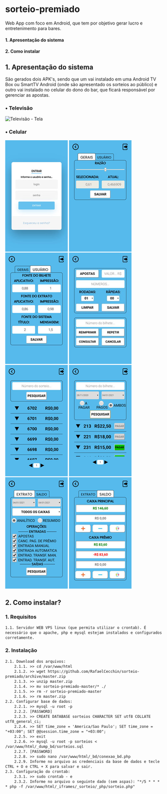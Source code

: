 # sorteio-premiado
Web App com foco em Android, que tem por objetivo gerar lucro e entretenimento para bares.

#### 1. Apresentação do sistema
#### 2. Como instalar

## 1. Apresentação do sistema

São gerados dois APK's, sendo que um vai instalado em uma Android TV Box ou SmartTV Android (onde são apresentado os sorteios ao público) e outro vai instalado no celular do dono do bar, que ficará responsável por gerenciar as apostas.

  ### • Televisão
  
![Televisão - Tela](https://github.com/RafaelCecchin/sorteio-premiado/blob/master/_img/Televis%C3%A3o%20-%20Tela.png)

  ### • Celular
  
![Celular - Login](https://github.com/RafaelCecchin/sorteio-premiado/blob/master/_img/Celular%20-%20Login.jpg) ![Celular - Configuracoes 1](https://github.com/RafaelCecchin/sorteio-premiado/blob/master/_img/Celular%20-%20Configuracoes%201.jpg)
![Celular - Configuracoes 2](https://github.com/RafaelCecchin/sorteio-premiado/blob/master/_img/Celular%20-%20Configuracoes%202.jpg) ![Celular - Apostas](https://github.com/RafaelCecchin/sorteio-premiado/blob/master/_img/Celular%20-%20Apostas.jpg)
![Celular - Sorteios](https://github.com/RafaelCecchin/sorteio-premiado/blob/master/_img/Celular%20-%20Sorteios.jpg) ![Celular - Premiacoes](https://github.com/RafaelCecchin/sorteio-premiado/blob/master/_img/Celular%20-%20Premiacoes.jpg)
![Celular - Caixa 1](https://github.com/RafaelCecchin/sorteio-premiado/blob/master/_img/Celular%20-%20Caixa%201.jpg) ![Celular - Caixa 2](https://github.com/RafaelCecchin/sorteio-premiado/blob/master/_img/Celular%20-%20Caixa%202.jpg)

## 2. Como instalar?

### 1. Requisitos
	1.1. Servidor WEB VPS linux (que permita utilizar o crontab). É necessário que o apache, php e mysql estejam instalados e configurados corretamente.

### 2. Instalação
	2.1. Download dos arquivos:
		2.1.1. >> cd /var/www/html
		2.1.2. >> wget https://github.com/RafaelCecchin/sorteio-premiado/archive/master.zip
		2.1.3. >> unzip master.zip
		2.1.4. >> mv sorteio-premiado-master/* ./
		2.1.5. >> rm -r sorteio-premiado-master
		2.1.6. >> rm master.zip
	2.2. Configurar base de dados:
		2.2.1. >> mysql -u root -p
	 	2.2.2. [PASSWORD]
		2.2.3. >> CREATE DATABASE sorteios CHARACTER SET utf8 COLLATE utf8_general_ci;
		2.2.4. >> SET time_zone = 'America/Sao Paulo'; SET time_zone = "+03:00"; SET @@session.time_zone = "+03:00";
		2.2.5. >> exit
		2.2.6. >> mysql -u root -p sorteios < /var/www/html/_dump_bd/sorteios.sql
		2.2.7. [PASSWORD]
		2.2.8. >> sudo nano /var/www/html/_bd/conexao_bd.php
		2.2.9. Informe no arquivo as credenciais da base de dados e tecle CTRL + O e CTRL + X para salvar e sair.
	2.3. Configuração do crontab:
		2.3.1. >> sudo crontab - e
		2.3.2. Informe no arquivo o seguinte dado (sem aspas): "*/5 * * * * php -f /var/www/html/_iframes/_sorteio/_php/sorteio.php"

